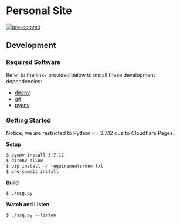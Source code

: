 # Personal Site

[![pre-commit](https://github.com/jteppinette/personal-site/actions/workflows/pre-commit.yml/badge.svg?branch=master)](https://github.com/jteppinette/personal-site/actions/workflows/pre-commit.yml)

## Development

### Required Software

Refer to the links provided below to install these development dependencies:

- [direnv](https://direnv.net)
- [git](https://git-scm.com/)
- [pyenv](https://github.com/pyenv/pyenv#installation)

### Getting Started

Notice, we are restricted to Python <= 3.7.12 due to Cloudflare Pages.

**Setup**

```sh
$ pyenv install 3.7.12
$ direnv allow
$ pip install -r requirements/dev.txt
$ pre-commit install
```

**Build**

```sh
$ ./ssg.py
```

**Watch and Listen**

```
$ ./ssg.py --listen
```

